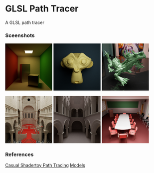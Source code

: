 # GLSL Path Tracer

A GLSL path tracer

### Sceenshots
<p float="left">
  <img src="https://github.com/Guo-Haowei/GLSL-Path-Tracer/blob/master/data/screenshots/cornell-box.png" width="30%" />
  <img src="https://github.com/Guo-Haowei/GLSL-Path-Tracer/blob/master/data/screenshots/monkey.png" width="30%" />
  <img src="https://github.com/Guo-Haowei/GLSL-Path-Tracer/blob/master/data/screenshots/dragon.png" width="30%" />
</p>
<p float="left">
  <img src="https://github.com/Guo-Haowei/GLSL-Path-Tracer/blob/master/data/screenshots/sibenik.png" width="30%" />
  <img src="https://github.com/Guo-Haowei/GLSL-Path-Tracer/blob/master/data/screenshots/sponza.png" width="30%" />
  <img src="https://github.com/Guo-Haowei/GLSL-Path-Tracer/blob/master/data/screenshots/conference.png" width="30%" />
</p>

### References
[Casual Shadertoy Path Tracing](https://blog.demofox.org/2020/05/25/casual-shadertoy-path-tracing-1-basic-camera-diffuse-emissive/)
[Models](https://casual-effects.com/data/)
